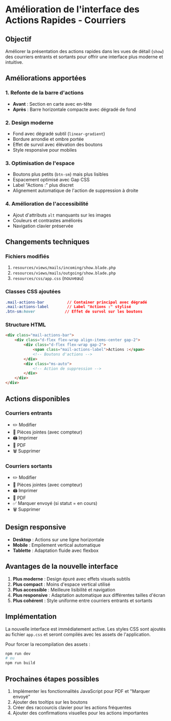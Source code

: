 # Amélioration de l'interface des Actions Rapides - Courriers

## Objectif
Améliorer la présentation des actions rapides dans les vues de détail (`show`) des courriers entrants et sortants pour offrir une interface plus moderne et intuitive.

## Améliorations apportées

### 1. Refonte de la barre d'actions
- **Avant** : Section en carte avec en-tête
- **Après** : Barre horizontale compacte avec dégradé de fond

### 2. Design moderne
- Fond avec dégradé subtil (`linear-gradient`)
- Bordure arrondie et ombre portée
- Effet de survol avec élévation des boutons
- Style responsive pour mobiles

### 3. Optimisation de l'espace
- Boutons plus petits (`btn-sm`) mais plus lisibles
- Espacement optimisé avec Gap CSS
- Label "Actions :" plus discret
- Alignement automatique de l'action de suppression à droite

### 4. Amélioration de l'accessibilité
- Ajout d'attributs `alt` manquants sur les images
- Couleurs et contrastes améliorés
- Navigation clavier préservée

## Changements techniques

### Fichiers modifiés
1. `resources/views/mails/incoming/show.blade.php`
2. `resources/views/mails/outgoing/show.blade.php`
3. `resources/css/app.css` (nouveau)

### Classes CSS ajoutées
```css
.mail-actions-bar          // Container principal avec dégradé
.mail-actions-label        // Label "Actions :" stylisé
.btn-sm:hover             // Effet de survol sur les boutons
```

### Structure HTML
```html
<div class="mail-actions-bar">
    <div class="d-flex flex-wrap align-items-center gap-2">
        <div class="d-flex flex-wrap gap-2">
            <span class="mail-actions-label">Actions :</span>
            <!-- Boutons d'actions -->
        </div>
        <div class="ms-auto">
            <!-- Action de suppression -->
        </div>
    </div>
</div>
```

## Actions disponibles

### Courriers entrants
- ✏️ Modifier
- 📎 Pièces jointes (avec compteur)
- 🖨️ Imprimer
- 📄 PDF
- 🗑️ Supprimer

### Courriers sortants
- ✏️ Modifier
- 📎 Pièces jointes (avec compteur)
- 🖨️ Imprimer
- 📄 PDF
- ✅ Marquer envoyé (si statut = en cours)
- 🗑️ Supprimer

## Design responsive
- **Desktop** : Actions sur une ligne horizontale
- **Mobile** : Empilement vertical automatique
- **Tablette** : Adaptation fluide avec flexbox

## Avantages de la nouvelle interface
1. **Plus moderne** : Design épuré avec effets visuels subtils
2. **Plus compact** : Moins d'espace vertical utilisé
3. **Plus accessible** : Meilleure lisibilité et navigation
4. **Plus responsive** : Adaptation automatique aux différentes tailles d'écran
5. **Plus cohérent** : Style uniforme entre courriers entrants et sortants

## Implémentation
La nouvelle interface est immédiatement active. Les styles CSS sont ajoutés au fichier `app.css` et seront compilés avec les assets de l'application.

Pour forcer la recompilation des assets :
```bash
npm run dev
# ou
npm run build
```

## Prochaines étapes possibles
1. Implémenter les fonctionnalités JavaScript pour PDF et "Marquer envoyé"
2. Ajouter des tooltips sur les boutons
3. Créer des raccourcis clavier pour les actions fréquentes
4. Ajouter des confirmations visuelles pour les actions importantes
